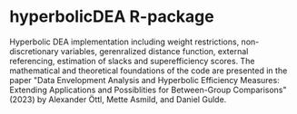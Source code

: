 # hyperbolicDEA R-package

Hyperbolic DEA implementation including weight restrictions, non-discretionary variables, gerenralized distance function, external referencing, estimation of slacks and superefficiency scores. The mathematical and theoretical foundations of the code are presented in the paper "Data Envelopment Analysis and Hyperbolic Efficiency Measures: Extending Applications and Possiblities for Between-Group Comparisons" (2023) by Alexander Öttl, Mette Asmild, and Daniel Gulde.
